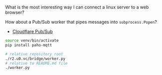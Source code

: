 What is the most interesting way I can connect a linux server to a web browser?

How about a Pub/Sub worker that pipes messages into `subprocess.Popen`?

- [Cloudflare Pub/Sub](https://www.cloudflare.com/en-ca/cloudflare-pub-sub-lightweight-messaging-private-beta/)

```bash
source venv/bin/activate
pip install paho-mqtt

# relative repository root
./r2.u0.vc/bridge/worker.py
# relative to README.md file
./worker.py
```
